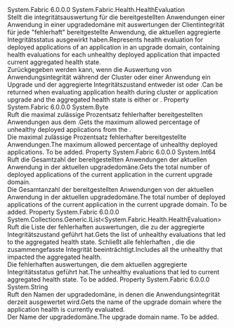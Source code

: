 <Type Name="UpgradeDomainDeployedApplicationsHealthEvaluation" FullName="System.Fabric.Health.UpgradeDomainDeployedApplicationsHealthEvaluation">
  <TypeSignature Language="C#" Value="public sealed class UpgradeDomainDeployedApplicationsHealthEvaluation : System.Fabric.Health.HealthEvaluation" />
  <TypeSignature Language="ILAsm" Value=".class public auto ansi sealed beforefieldinit UpgradeDomainDeployedApplicationsHealthEvaluation extends System.Fabric.Health.HealthEvaluation" />
  <TypeSignature Language="DocId" Value="T:System.Fabric.Health.UpgradeDomainDeployedApplicationsHealthEvaluation" />
  <TypeSignature Language="VB.NET" Value="Public NotInheritable Class UpgradeDomainDeployedApplicationsHealthEvaluation&#xA;Inherits HealthEvaluation" />
  <TypeSignature Language="F#" Value="type UpgradeDomainDeployedApplicationsHealthEvaluation = class&#xA;    inherit HealthEvaluation" />
  <AssemblyInfo>
    <AssemblyName>System.Fabric</AssemblyName>
    <AssemblyVersion>6.0.0.0</AssemblyVersion>
  </AssemblyInfo>
  <Base>
    <BaseTypeName>System.Fabric.Health.HealthEvaluation</BaseTypeName>
  </Base>
  <Interfaces />
  <Docs>
    <summary>
      <para><span data-ttu-id="23fc5-101">Stellt die integritätsauswertung für die bereitgestellten Anwendungen einer Anwendung in einer upgradedomäne mit auswertungen der Clientintegrität für jede "fehlerhaft" bereitgestellte Anwendung, die aktuellen aggregierte Integritätsstatus ausgewirkt haben.</span><span class="sxs-lookup"><span data-stu-id="23fc5-101">Represents health evaluation for deployed applications of an application in an upgrade domain, containing health evaluations for each unhealthy deployed application that impacted current aggregated health state.</span></span>
            </para>
    </summary>
    <remarks><span data-ttu-id="23fc5-102">Zurückgegeben werden kann, wenn die Auswertung von Anwendungsintegrität während der Cluster oder einer Anwendung ein Upgrade und der aggregierte Integritätszustand entweder ist <see cref="F:System.Fabric.Health.HealthState.Error" /> oder <see cref="F:System.Fabric.Health.HealthState.Warning" />.</span><span class="sxs-lookup"><span data-stu-id="23fc5-102">Can be returned when evaluating application health during cluster or application upgrade and the aggregated health state is either <see cref="F:System.Fabric.Health.HealthState.Error" /> or <see cref="F:System.Fabric.Health.HealthState.Warning" />.</span></span></remarks>
  </Docs>
  <Members>
    <Member MemberName="MaxPercentUnhealthyDeployedApplications">
      <MemberSignature Language="C#" Value="public byte MaxPercentUnhealthyDeployedApplications { get; }" />
      <MemberSignature Language="ILAsm" Value=".property instance unsigned int8 MaxPercentUnhealthyDeployedApplications" />
      <MemberSignature Language="DocId" Value="P:System.Fabric.Health.UpgradeDomainDeployedApplicationsHealthEvaluation.MaxPercentUnhealthyDeployedApplications" />
      <MemberSignature Language="VB.NET" Value="Public ReadOnly Property MaxPercentUnhealthyDeployedApplications As Byte" />
      <MemberSignature Language="F#" Value="member this.MaxPercentUnhealthyDeployedApplications : byte" Usage="System.Fabric.Health.UpgradeDomainDeployedApplicationsHealthEvaluation.MaxPercentUnhealthyDeployedApplications" />
      <MemberType>Property</MemberType>
      <AssemblyInfo>
        <AssemblyName>System.Fabric</AssemblyName>
        <AssemblyVersion>6.0.0.0</AssemblyVersion>
      </AssemblyInfo>
      <ReturnValue>
        <ReturnType>System.Byte</ReturnType>
      </ReturnValue>
      <Docs>
        <summary>
          <para><span data-ttu-id="23fc5-103">Ruft die maximal zulässige Prozentsatz fehlerhafter bereitgestellten Anwendungen aus dem <see cref="T:System.Fabric.Health.ApplicationHealthPolicy" />.</span><span class="sxs-lookup"><span data-stu-id="23fc5-103">Gets the maximum allowed percentage of unhealthy deployed applications from the <see cref="T:System.Fabric.Health.ApplicationHealthPolicy" />.</span></span></para>
        </summary>
        <value>
          <para><span data-ttu-id="23fc5-104">Die maximal zulässige Prozentsatz fehlerhafter bereitgestellte Anwendungen.</span><span class="sxs-lookup"><span data-stu-id="23fc5-104">The maximum allowed percentage of unhealthy deployed applications.</span></span></para>
        </value>
        <remarks>To be added.</remarks>
      </Docs>
    </Member>
    <Member MemberName="TotalCount">
      <MemberSignature Language="C#" Value="public long TotalCount { get; }" />
      <MemberSignature Language="ILAsm" Value=".property instance int64 TotalCount" />
      <MemberSignature Language="DocId" Value="P:System.Fabric.Health.UpgradeDomainDeployedApplicationsHealthEvaluation.TotalCount" />
      <MemberSignature Language="VB.NET" Value="Public ReadOnly Property TotalCount As Long" />
      <MemberSignature Language="F#" Value="member this.TotalCount : int64" Usage="System.Fabric.Health.UpgradeDomainDeployedApplicationsHealthEvaluation.TotalCount" />
      <MemberType>Property</MemberType>
      <AssemblyInfo>
        <AssemblyName>System.Fabric</AssemblyName>
        <AssemblyVersion>6.0.0.0</AssemblyVersion>
      </AssemblyInfo>
      <ReturnValue>
        <ReturnType>System.Int64</ReturnType>
      </ReturnValue>
      <Docs>
        <summary>
          <para><span data-ttu-id="23fc5-105">Ruft die Gesamtzahl der bereitgestellten Anwendungen der aktuellen Anwendung in der aktuellen upgradedomäne.</span><span class="sxs-lookup"><span data-stu-id="23fc5-105">Gets the total number of deployed applications of the current application in the current upgrade domain.</span></span></para>
        </summary>
        <value>
          <para><span data-ttu-id="23fc5-106">Die Gesamtanzahl der bereitgestellten Anwendungen von der aktuellen Anwendung in der aktuellen upgradedomäne.</span><span class="sxs-lookup"><span data-stu-id="23fc5-106">The total number of deployed applications of the current application in the current upgrade domain.</span></span></para>
        </value>
        <remarks>To be added.</remarks>
      </Docs>
    </Member>
    <Member MemberName="UnhealthyEvaluations">
      <MemberSignature Language="C#" Value="public System.Collections.Generic.IList&lt;System.Fabric.Health.HealthEvaluation&gt; UnhealthyEvaluations { get; }" />
      <MemberSignature Language="ILAsm" Value=".property instance class System.Collections.Generic.IList`1&lt;class System.Fabric.Health.HealthEvaluation&gt; UnhealthyEvaluations" />
      <MemberSignature Language="DocId" Value="P:System.Fabric.Health.UpgradeDomainDeployedApplicationsHealthEvaluation.UnhealthyEvaluations" />
      <MemberSignature Language="VB.NET" Value="Public ReadOnly Property UnhealthyEvaluations As IList(Of HealthEvaluation)" />
      <MemberSignature Language="F#" Value="member this.UnhealthyEvaluations : System.Collections.Generic.IList&lt;System.Fabric.Health.HealthEvaluation&gt;" Usage="System.Fabric.Health.UpgradeDomainDeployedApplicationsHealthEvaluation.UnhealthyEvaluations" />
      <MemberType>Property</MemberType>
      <AssemblyInfo>
        <AssemblyName>System.Fabric</AssemblyName>
        <AssemblyVersion>6.0.0.0</AssemblyVersion>
      </AssemblyInfo>
      <ReturnValue>
        <ReturnType>System.Collections.Generic.IList&lt;System.Fabric.Health.HealthEvaluation&gt;</ReturnType>
      </ReturnValue>
      <Docs>
        <summary>
          <para><span data-ttu-id="23fc5-107">Ruft die Liste der fehlerhaften auswertungen, die zu der aggregierte Integritätszustand geführt hat.</span><span class="sxs-lookup"><span data-stu-id="23fc5-107">Gets the list of unhealthy evaluations that led to the aggregated health state.</span></span> <span data-ttu-id="23fc5-108">Schließt alle fehlerhaften <see cref="T:System.Fabric.Health.DeployedApplicationHealthEvaluation" /> , die die zusammengefasste Integrität beeinträchtigt.</span><span class="sxs-lookup"><span data-stu-id="23fc5-108">Includes all the unhealthy <see cref="T:System.Fabric.Health.DeployedApplicationHealthEvaluation" /> that impacted the aggregated health.</span></span></para>
        </summary>
        <value>
          <para><span data-ttu-id="23fc5-109">Die fehlerhaften auswertungen, die dem aktuellen aggregierte Integritätsstatus geführt hat.</span><span class="sxs-lookup"><span data-stu-id="23fc5-109">The unhealthy evaluations that led to current aggregated health state.</span></span></para>
        </value>
        <remarks>To be added.</remarks>
      </Docs>
    </Member>
    <Member MemberName="UpgradeDomainName">
      <MemberSignature Language="C#" Value="public string UpgradeDomainName { get; }" />
      <MemberSignature Language="ILAsm" Value=".property instance string UpgradeDomainName" />
      <MemberSignature Language="DocId" Value="P:System.Fabric.Health.UpgradeDomainDeployedApplicationsHealthEvaluation.UpgradeDomainName" />
      <MemberSignature Language="VB.NET" Value="Public ReadOnly Property UpgradeDomainName As String" />
      <MemberSignature Language="F#" Value="member this.UpgradeDomainName : string" Usage="System.Fabric.Health.UpgradeDomainDeployedApplicationsHealthEvaluation.UpgradeDomainName" />
      <MemberType>Property</MemberType>
      <AssemblyInfo>
        <AssemblyName>System.Fabric</AssemblyName>
        <AssemblyVersion>6.0.0.0</AssemblyVersion>
      </AssemblyInfo>
      <ReturnValue>
        <ReturnType>System.String</ReturnType>
      </ReturnValue>
      <Docs>
        <summary>
          <para><span data-ttu-id="23fc5-110">Ruft den Namen der upgradedomäne, in denen die Anwendungsintegrität derzeit ausgewertet wird.</span><span class="sxs-lookup"><span data-stu-id="23fc5-110">Gets the name of the upgrade domain where the application health is currently evaluated.</span></span></para>
        </summary>
        <value>
          <para><span data-ttu-id="23fc5-111">Der Name der upgradedomäne.</span><span class="sxs-lookup"><span data-stu-id="23fc5-111">The upgrade domain name.</span></span></para>
        </value>
        <remarks>To be added.</remarks>
      </Docs>
    </Member>
  </Members>
</Type>